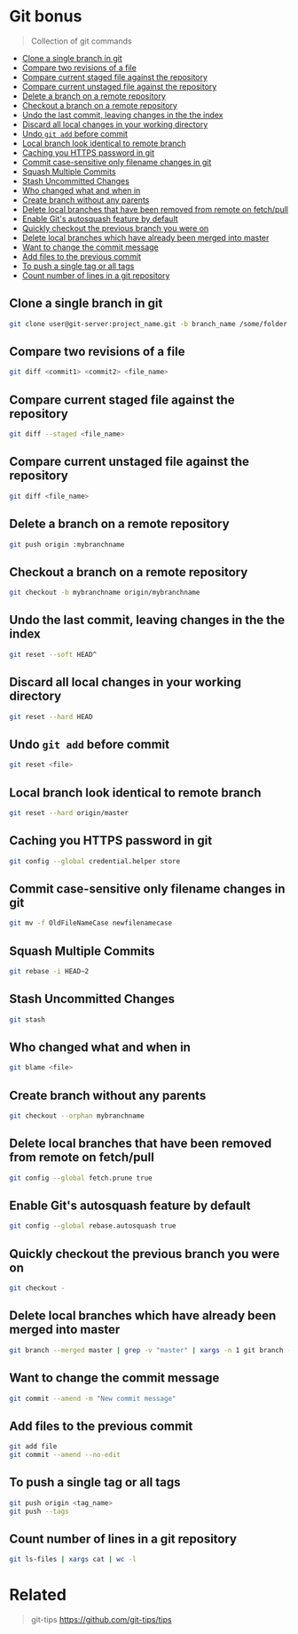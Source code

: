 # Git bonus

> Collection of git commands

<!-- inject:toc -->
* [Clone a single branch in git](#clone-a-single-branch-in-git)
* [Compare two revisions of a file](#compare-two-revisions-of-a-file)
* [Compare current staged file against the repository](#compare-current-staged-file-against-the-repository)
* [Compare current unstaged file against the repository](#compare-current-unstaged-file-against-the-repository)
* [Delete a branch on a remote repository](#delete-a-branch-on-a-remote-repository)
* [Checkout a branch on a remote repository](#checkout-a-branch-on-a-remote-repository)
* [Undo the last commit, leaving changes in the the index](#undo-the-last-commit,-leaving-changes-in-the-the-index)
* [Discard all local changes in your working directory](#discard-all-local-changes-in-your-working-directory)
* [Undo `git add` before commit](#undo-`git-add`-before-commit)
* [Local branch look identical to remote branch](#local-branch-look-identical-to-remote-branch)
* [Caching you HTTPS password in git](#caching-you-https-password-in-git)
* [Commit case-sensitive only filename changes in git](#commit-case-sensitive-only-filename-changes-in-git)
* [Squash Multiple Commits](#squash-multiple-commits)
* [Stash Uncommitted Changes](#stash-uncommitted-changes)
* [Who changed what and when in <file>](#who-changed-what-and-when-in-<file>)
* [Create branch without any parents](#create-branch-without-any-parents)
* [Delete local branches that have been removed from remote on fetch/pull](#delete-local-branches-that-have-been-removed-from-remote-on-fetch/pull)
* [Enable Git's autosquash feature by default](#enable-git's-autosquash-feature-by-default)
* [Quickly checkout the previous branch you were on](#quickly-checkout-the-previous-branch-you-were-on)
* [Delete local branches which have already been merged into master](#delete-local-branches-which-have-already-been-merged-into-master)
* [Want to change the commit message](#want-to-change-the-commit-message)
* [Add files to the previous commit](#add-files-to-the-previous-commit)
* [To push a single tag or all tags](#to-push-a-single-tag-or-all-tags)
* [Count number of lines in a git repository](#count-number-of-lines-in-a-git-repository)
<!-- endinject -->
<!-- inject:content -->
## Clone a single branch in git
```sh
git clone user@git-server:project_name.git -b branch_name /some/folder
```
## Compare two revisions of a file
```sh
git diff <commit1> <commit2> <file_name>
```
## Compare current staged file against the repository
```sh
git diff --staged <file_name>
```
## Compare current unstaged file against the repository
```sh
git diff <file_name>
```
## Delete a branch on a remote repository
```sh
git push origin :mybranchname
```
## Checkout a branch on a remote repository
```sh
git checkout -b mybranchname origin/mybranchname
```
## Undo the last commit, leaving changes in the the index
```sh
git reset --soft HEAD^
```
## Discard all local changes in your working directory
```sh
git reset --hard HEAD
```
## Undo `git add` before commit
```sh
git reset <file>
```
## Local branch look identical to remote branch
```sh
git reset --hard origin/master
```
## Caching you HTTPS password in git
```sh
git config --global credential.helper store
```
## Commit case-sensitive only filename changes in git
```sh
git mv -f OldFileNameCase newfilenamecase
```
## Squash Multiple Commits
```sh
git rebase -i HEAD~2
```
## Stash Uncommitted Changes
```sh
git stash
```
## Who changed what and when in <file>
```sh
git blame <file>
```
## Create branch without any parents
```sh
git checkout --orphan mybranchname
```
## Delete local branches that have been removed from remote on fetch/pull
```sh
git config --global fetch.prune true
```
## Enable Git's autosquash feature by default
```sh
git config --global rebase.autosquash true
```
## Quickly checkout the previous branch you were on
```sh
git checkout -
```
## Delete local branches which have already been merged into master
```sh
git branch --merged master | grep -v "master" | xargs -n 1 git branch -d
```
## Want to change the commit message
```sh
git commit --amend -m "New commit message"
```
## Add files to the previous commit
```sh
git add file
git commit --amend --no-edit
```
## To push a single tag or all tags
```sh
git push origin <tag_name>
git push --tags
```
## Count number of lines in a git repository
```sh
git ls-files | xargs cat | wc -l
```
<!-- endinject -->


# Related

> git-tips https://github.com/git-tips/tips
